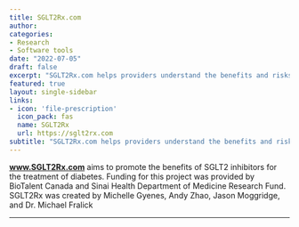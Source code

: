```yaml
---
title: SGLT2Rx.com
author: 
categories:
- Research
- Software tools
date: "2022-07-05"
draft: false
excerpt: "SGLT2Rx.com helps providers understand the benefits and risks of SGLT2 inhibitors for patients with and without diabetes"
featured: true
layout: single-sidebar
links:
- icon: 'file-prescription'
  icon_pack: fas
  name: SGLT2Rx
  url: https://sglt2rx.com
subtitle: "SGLT2Rx.com helps providers understand the benefits and risks of SGLT2 inhibitors for patients with and without diabetes"
---
```


**www.SGLT2Rx.com** aims to promote the benefits of SGLT2 inhibitors for the treatment of diabetes. Funding for this project was provided by BioTalent Canada and Sinai Health Department of Medicine Research Fund. SGLT2Rx was created by Michelle Gyenes, Andy Zhao, Jason Moggridge, and Dr. Michael Fralick

---

